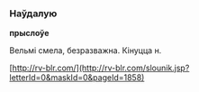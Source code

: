 ### Наўдалую
**прыслоўе**

Вельмі смела, безразважна. Кінуцца н.

<a rel="author">[http://rv-blr.com/](http://rv-blr.com/slounik.jsp?letterId=0&maskId=0&pageId=1858)</a>
